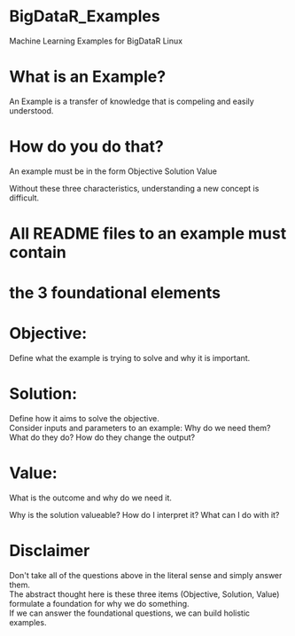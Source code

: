 BigDataR_Examples
=================

Machine Learning Examples for BigDataR Linux

What is an Example?
===================

An Example is a transfer of knowledge that is compeling and easily understood.

How do you do that?
===================

An example must be in the form 
Objective
Solution
Value

Without these three characteristics, understanding a new concept is difficult.


All README files to an example must contain 
===========================================
the 3 foundational elements
===========================

Objective:
=========
Define what the example is trying to solve and why it is important.

Solution:
========
Define how it aims to solve the objective.  
Consider inputs and parameters to an example:
Why do we need them?
What do they do?
How do they change the output?

Value:
======
What is the outcome and why do we need it.

Why is the solution valueable?
How do I interpret it?
What can I do with it?


Disclaimer
==========
Don't take all of the questions above in the literal sense and simply answer them.  
The abstract thought here is these three items (Objective, Solution, Value) formulate a foundation for why we do something.  
If we can answer the foundational questions, we can build holistic examples. 